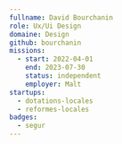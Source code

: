 ```yaml
---
fullname: David Bourchanin
role: Ux/Ui Design
domaine: Design
github: bourchanin
missions:
  - start: 2022-04-01
    end: 2023-07-30
    status: independent
    employer: Malt
startups:
  - dotations-locales
  - reformes-locales
badges:
  - segur
---
```


